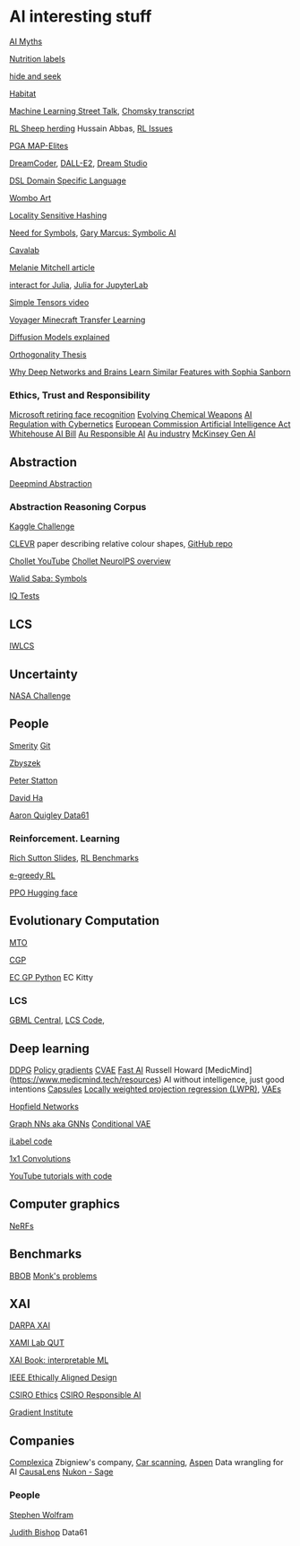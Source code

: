# AI interesting stuff
<!-- All things AI except robots -->
[AI Myths](https://www.aimyths.org/ai-has-agency)

[Nutrition labels](https://nutrition-facts.ai/)

[ hide and seek](https://openai.com/blog/emergent-tool-use/)

[Habitat](https://techcrunch.com/2021/06/30/facebook-and-matterport-collaborate-on-realistic-virtual-training-environments-for-ai/)

[Machine Learning Street Talk](https://anchor.fm/machinelearningstreettalk), [Chomsky transcript](https://whimsical.com/mlst-chomsky-transcript-WgFJLguL7JhzyNhsdgwATy)

[RL Sheep herding](https://www.youtube.com/watch?v=vvyVTbaXzPk) Hussain Abbas, 
[RL Issues](https://builtin.com/machine-learning/reinforcement-learning)

[PGA MAP-Elites](https://github.com/ollenilsson19/PGA-MAP-Elites)

[DreamCoder](https://arxiv.org/pdf/2006.08381.pdf), [DALL-E2](https://openai.com/dall-e-2/#demos), 
[Dream Studio](https://beta.dreamstudio.ai/dream)

[DSL Domain Specific Language](https://towardsdatascience.com/on-the-importance-of-dsls-in-ml-and-ai-1dbccb3a2916)

[Wombo Art](https://app.wombo.art/)

[Locality Sensitive Hashing](https://towardsdatascience.com/understanding-locality-sensitive-hashing-49f6d1f6134)

[Need for Symbols](https://medium.com/ontologik/ai-cannot-ignore-symbolic-logic-and-heres-why-1f896713525b), 
[Gary Marcus: Symbolic AI](https://nautil.us/deep-learning-is-hitting-a-wall-14467/)

[Cavalab](https://github.com/cavalab/srbench)

[Melanie Mitchell article](https://www.quantamagazine.org/melanie-mitchell-trains-ai-to-think-with-analogies-20210714/)

[interact for Julia](https://nteract.io/about), [Julia for JupyterLab](https://subscription.packtpub.com/book/application-development/9781788998369/1/ch01lvl1sec23/configuring-julia-to-work-with-jupyterlab)

[Simple Tensors video](https://www.youtube.com/watch?v=f5liqUk0ZTw)

[Voyager Minecraft Transfer Learning](https://voyager.minedojo.org/)

[Diffusion Models explained](https://www.assemblyai.com/blog/diffusion-models-for-machine-learning-introduction/)

[Orthogonality Thesis](https://www.lesswrong.com/tag/orthogonality-thesis)

[Why Deep Networks and Brains Learn Similar Features with Sophia Sanborn](https://twimlai.com/podcast/twimlai/why-deep-networks-and-brains-learn-similar-features/)

### Ethics, Trust and Responsibility 
[Microsoft retiring face recognition](https://www.innovationaus.com/microsoft-retires-facial-analysis-capability-under-responsible-ai)
[Evolving Chemical Weapons](https://spectrum.ieee.org/responsible-ai-threat)
[AI Regulation with Cybernetics](https://www.innovationaus.com/we-need-to-let-go-of-regulating-artificial-intelligence/)
[European Commission Artificial Intelligence Act](https://law.stanford.edu/publications/eu-artificial-intelligence-act-the-european-approach-to-ai/)
[Whitehouse AI Bill](https://www.whitehouse.gov/ostp/ai-bill-of-rights/#notice)
[Au Responsible AI](https://www.manmonthly.com.au/new-report-to-help-businesses-implement-responsible-ai/)
[Au industry](https://www.industry.gov.au/publications/australias-artificial-intelligence-ethics-framework/australias-ai-ethics-principles#:~:text=outside%20the%20organisation.-,Human%2Dcentred%20values,not%20the%20other%20way%20around.)
[McKinsey Gen AI](https://www.mckinsey.com/industries/healthcare/our-insights/tackling-healthcares-biggest-burdens-with-generative-ai)

## Abstraction 
[Deepmind Abstraction](https://deepmind.com/blog/article/measuring-abstract-reasoning)

### Abstraction Reasoning Corpus
[Kaggle Challenge](https://www.kaggle.com/c/abstraction-and-reasoning-challenge)

[CLEVR](https://arxiv.org/pdf/1904.12584.pdf) paper describing relative colour shapes, [GitHub repo](https://github.com/sashi2295/clevr-dataset-gen)

[Chollet YouTube](https://www.youtube.com/watch?v=jkBCyingDbk)
[Chollet NeuroIPS overview](https://joepalermo.github.io/2021/01/10/talk-review-francois-chollet-neurips-2020.html)

[Walid Saba: Symbols](https://medium.com/ontologik/ai-cannot-ignore-symbolic-logic-and-heres-why-1f896713525b)

[IQ Tests](https://en.wikipedia.org/wiki/Raven%27s_Progressive_Matrices)

## LCS

[IWLCS](https://iwlcs.organic-computing.de/)

## Uncertainty
[NASA Challenge](https://uqtools.larc.nasa.gov/nasa-uq-challenge-problem-2020/)

## People
[Smerity](https://hacker-news.news/profile/Smerity) [Git](https://github.com/Smerity)

[Zbyszek](https://cs.adelaide.edu.au/~zbyszek/)

[Peter Statton](http://neuro-ai.info/manifesto.html?i=1)

[David Ha](https://attentionagent.github.io/)

[Aaron Quigley Data61](https://aaronquigley.org/)

### Reinforcement. Learning
[Rich Sutton Slides](https://slideplayer.com/slide/2403698/), 
[RL Benchmarks](https://neptune.ai/blog/best-benchmarks-for-reinforcement-learning)

[e-greedy RL](https://www.baeldung.com/cs/epsilon-greedy-q-learning)

[PPO Hugging face](https://huggingface.co/blog/deep-rl-ppo)


## Evolutionary Computation 
[MTO](http://www.bdsc.site/websites/MTO/index.html)

[CGP](https://www.cartesiangp.com/)

[EC GP Python](https://github.com/ec-kity/ec-kity/) EC Kitty

### LCS

[GBML Central](http://gbml.org/category/software/), 
[LCS Code](https://sourceforge.net/projects/lcsor/), 

## Deep learning
[DDPG](https://towardsdatascience.com/deep-deterministic-policy-gradient-ddpg-theory-and-implementation-747a3010e82f)
[Policy gradients](https://towardsdatascience.com/policy-gradients-in-a-nutshell-8b72f9743c5d)
[CVAE](https://agustinus.kristia.de/techblog/2016/12/17/conditional-vae/)
[Fast AI](https://www.fast.ai/) Russell Howard
[MedicMind] (https://www.medicmind.tech/resources) AI without intelligence, just good intentions
[Capsules](https://towardsdatascience.com/capsule-networks-the-new-deep-learning-network-bd917e6818e8)
[Locally weighted projection regression (LWPR)](https://direct.mit.edu/neco/article-abstract/17/12/2602/6982/Incremental-Online-Learning-in-High-Dimensions?redirectedFrom=fulltext), 
[VAEs](https://medium.com/@rushikesh.shende/autoencoders-variational-autoencoders-vae-and-%CE%B2-vae-ceba9998773d#:~:text=Regardless%20of%20the%20architecture%2C%20all,E%20(Encoder)%20and%20Mr.)

[Hopfield Networks](https://towardsdatascience.com/hopfield-networks-are-useless-heres-why-you-should-learn-them-f0930ebeadcd)

[Graph NNs aka GNNs](https://medium.com/dair-ai/an-illustrated-guide-to-graph-neural-networks-d5564a551783)
[Conditional VAE](https://agustinus.kristia.de/techblog/2016/12/17/conditional-vae/)

[iLabel code](https://edgarsucar.github.io/ilabel/)

[1x1 Convolutions](https://hacktildawn.com/2016/09/25/inception-modules-explained-and-implemented/)

[YouTube tutorials with code](https://www.youtube.com/@AndrejKarpathy)

## Computer graphics 
[NeRFs](https://github.com/NVlabs/instant-ngp)

## Benchmarks
[BBOB](http://coco.lri.fr/COCOdoc/bbo_experiment.html)
[Monk's problems ](https://archive.ics.uci.edu/ml/machine-learning-databases/monks-problems/)

## XAI

[DARPA XAI](https://www.darpa.mil/program/explainable-artificial-intelligence)

[XAMI Lab QUT](https://www.xami-lab.org/)

[XAI Book: interpretable ML](https://christophm.github.io/interpretable-ml-book/)

[IEEE Ethically Aligned Design](https://standards.ieee.org/wp-content/uploads/import/documents/other/ead_v2.pdf)

[CSIRO Ethics](https://www.csiro.au/en/work-with-us/industries/technology/national-ai-centre/implementing-australias-ai-ethics-principles-report)
[CSIRO Responsible AI](https://www.csiro.au/en/work-with-us/industries/technology/national-ai-centre/responsible-ai-network)

[Gradient Institute](https://www.gradientinstitute.org/about-us/)

## Companies
[Complexica](https://www.complexica.com/) Zbigniew's company, 
[Car scanning](https://arstechnica.com/cars/2022/02/this-ai-mechanic-scans-your-car-or-tires-to-diagnose-defects/), 
[Aspen](https://appen.com/#Difference) Data wrangling for AI
[CausaLens](https://www.causalens.com/our-team/)
[Nukon - Sage](https://www.nukon.com/about-us)
### People 
[Stephen Wolfram](https://writings.stephenwolfram.com/2021/11/the-concept-of-the-ruliad/)

[Judith Bishop](https://medium.com/authority-magazine/wisdom-from-the-women-leading-the-ai-industry-with-dr-judith-bishop-of-appen-f285e24cd63a) Data61


